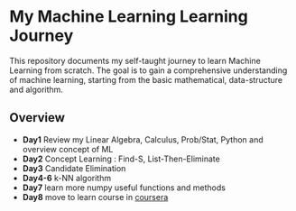 # My Machine Learning Learning Journey

This repository documents my self-taught journey to learn Machine Learning from scratch. The goal is to gain a comprehensive understanding of machine learning, starting from the basic mathematical, data-structure and algorithm.

## Overview

- **Day1** Review my Linear Algebra, Calculus, Prob/Stat, Python and overview concept of ML
- **Day2** Concept Learning : Find-S, List-Then-Eliminate
- **Day3** Candidate Elimination
- **Day4-6** k-NN algorithm
- **Day7** learn more numpy useful functions and methods
- **Day8** move to learn course in [coursera](https://www.coursera.org/specializations/machine-learning-introduction)
